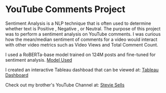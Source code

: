 # YouTube Comments Project

Sentiment Analysis is a NLP technique that is often used to determine whether text is Positive , Negative , or Neutral. The purpose of this project was to perform a sentiment analysis on YouTube comments. I was curious how the mean/median sentiment of comments for a video would interact with other video metrics such as Video Views and Total Comment Count.

I used a RoBERTa-base model trained on 124M posts and fine-tuned for sentiment analysis. [Model Used](https://huggingface.co/cardiffnlp/twitter-roberta-base-sentiment-latest)

I created an interactive Tableau dashboad that can be viewed at:
[Tableau Dashboard](https://public.tableau.com/views/SentimentAnalysisDashboard_16694102080060/Dashboard1?:language=en-US&:display_count=n&:origin=viz_share_link)

Check out my brother's YouTube Channel at:
[Stevie Sells](https://www.youtube.com/c/steviesells)
